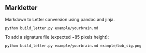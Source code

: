 ## Markletter

Markdown to Letter conversion using pandoc and jinja.


    python build_letter.py example/yourbrain.md

To add a signature file (expected ~85 pixels height):

    python build_letter.py example/yourbrain.md example/bob_sig.png

